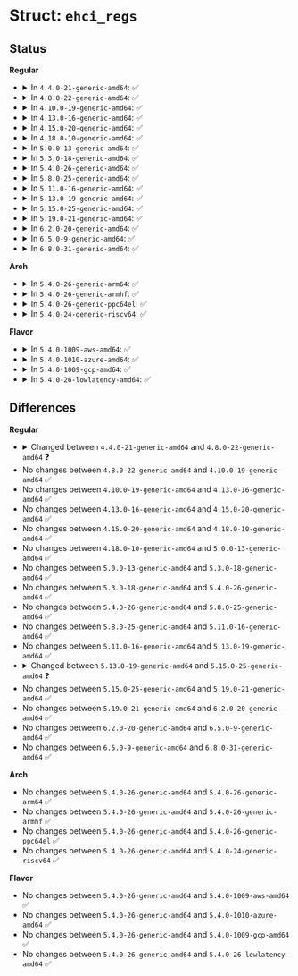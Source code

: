 # Struct: <code>ehci_regs</code>

## Status
<b>Regular</b>
<ul>
<li>
<details>
<summary>In <code>4.4.0-21-generic-amd64</code>: ✅</summary>

```c
struct ehci_regs {
    u32 command;
    u32 status;
    u32 intr_enable;
    u32 frame_index;
    u32 segment;
    u32 frame_list;
    u32 async_next;
    u32[2] reserved1;
    u32 txfill_tuning;
    u32[6] reserved2;
    u32 configured_flag;
    u32[0] port_status;
    u32[9] reserved3;
    u32 usbmode;
    u32[6] reserved4;
    u32[1] hostpc;
    u32[16] reserved5;
    u32 usbmode_ex;
}
```
</details>
</li>
<li>
<details>
<summary>In <code>4.8.0-22-generic-amd64</code>: ✅</summary>

```c
struct ehci_regs {
    u32 command;
    u32 status;
    u32 intr_enable;
    u32 frame_index;
    u32 segment;
    u32 frame_list;
    u32 async_next;
    u32[2] reserved1;
    u32 txfill_tuning;
    u32[6] reserved2;
    u32 configured_flag;
    u32[0] port_status;
    u32[9] reserved3;
    u32 usbmode;
    u32[6] reserved4;
    u32[0] hostpc;
    u32[17] reserved5;
    u32 usbmode_ex;
}
```
</details>
</li>
<li>
<details>
<summary>In <code>4.10.0-19-generic-amd64</code>: ✅</summary>

```c
struct ehci_regs {
    u32 command;
    u32 status;
    u32 intr_enable;
    u32 frame_index;
    u32 segment;
    u32 frame_list;
    u32 async_next;
    u32[2] reserved1;
    u32 txfill_tuning;
    u32[6] reserved2;
    u32 configured_flag;
    u32[0] port_status;
    u32[9] reserved3;
    u32 usbmode;
    u32[6] reserved4;
    u32[0] hostpc;
    u32[17] reserved5;
    u32 usbmode_ex;
}
```
</details>
</li>
<li>
<details>
<summary>In <code>4.13.0-16-generic-amd64</code>: ✅</summary>

```c
struct ehci_regs {
    u32 command;
    u32 status;
    u32 intr_enable;
    u32 frame_index;
    u32 segment;
    u32 frame_list;
    u32 async_next;
    u32[2] reserved1;
    u32 txfill_tuning;
    u32[6] reserved2;
    u32 configured_flag;
    u32[0] port_status;
    u32[9] reserved3;
    u32 usbmode;
    u32[6] reserved4;
    u32[0] hostpc;
    u32[17] reserved5;
    u32 usbmode_ex;
}
```
</details>
</li>
<li>
<details>
<summary>In <code>4.15.0-20-generic-amd64</code>: ✅</summary>

```c
struct ehci_regs {
    u32 command;
    u32 status;
    u32 intr_enable;
    u32 frame_index;
    u32 segment;
    u32 frame_list;
    u32 async_next;
    u32[2] reserved1;
    u32 txfill_tuning;
    u32[6] reserved2;
    u32 configured_flag;
    u32[0] port_status;
    u32[9] reserved3;
    u32 usbmode;
    u32[6] reserved4;
    u32[0] hostpc;
    u32[17] reserved5;
    u32 usbmode_ex;
}
```
</details>
</li>
<li>
<details>
<summary>In <code>4.18.0-10-generic-amd64</code>: ✅</summary>

```c
struct ehci_regs {
    u32 command;
    u32 status;
    u32 intr_enable;
    u32 frame_index;
    u32 segment;
    u32 frame_list;
    u32 async_next;
    u32[2] reserved1;
    u32 txfill_tuning;
    u32[6] reserved2;
    u32 configured_flag;
    u32[0] port_status;
    u32[9] reserved3;
    u32 usbmode;
    u32[6] reserved4;
    u32[0] hostpc;
    u32[17] reserved5;
    u32 usbmode_ex;
}
```
</details>
</li>
<li>
<details>
<summary>In <code>5.0.0-13-generic-amd64</code>: ✅</summary>

```c
struct ehci_regs {
    u32 command;
    u32 status;
    u32 intr_enable;
    u32 frame_index;
    u32 segment;
    u32 frame_list;
    u32 async_next;
    u32[2] reserved1;
    u32 txfill_tuning;
    u32[6] reserved2;
    u32 configured_flag;
    u32[0] port_status;
    u32[9] reserved3;
    u32 usbmode;
    u32[6] reserved4;
    u32[0] hostpc;
    u32[17] reserved5;
    u32 usbmode_ex;
}
```
</details>
</li>
<li>
<details>
<summary>In <code>5.3.0-18-generic-amd64</code>: ✅</summary>

```c
struct ehci_regs {
    u32 command;
    u32 status;
    u32 intr_enable;
    u32 frame_index;
    u32 segment;
    u32 frame_list;
    u32 async_next;
    u32[2] reserved1;
    u32 txfill_tuning;
    u32[6] reserved2;
    u32 configured_flag;
    u32[0] port_status;
    u32[9] reserved3;
    u32 usbmode;
    u32[6] reserved4;
    u32[0] hostpc;
    u32[17] reserved5;
    u32 usbmode_ex;
}
```
</details>
</li>
<li>
<details>
<summary>In <code>5.4.0-26-generic-amd64</code>: ✅</summary>

```c
struct ehci_regs {
    u32 command;
    u32 status;
    u32 intr_enable;
    u32 frame_index;
    u32 segment;
    u32 frame_list;
    u32 async_next;
    u32[2] reserved1;
    u32 txfill_tuning;
    u32[6] reserved2;
    u32 configured_flag;
    u32[0] port_status;
    u32[9] reserved3;
    u32 usbmode;
    u32[6] reserved4;
    u32[0] hostpc;
    u32[17] reserved5;
    u32 usbmode_ex;
}
```
</details>
</li>
<li>
<details>
<summary>In <code>5.8.0-25-generic-amd64</code>: ✅</summary>

```c
struct ehci_regs {
    u32 command;
    u32 status;
    u32 intr_enable;
    u32 frame_index;
    u32 segment;
    u32 frame_list;
    u32 async_next;
    u32[2] reserved1;
    u32 txfill_tuning;
    u32[6] reserved2;
    u32 configured_flag;
    u32[0] port_status;
    u32[9] reserved3;
    u32 usbmode;
    u32[6] reserved4;
    u32[0] hostpc;
    u32[17] reserved5;
    u32 usbmode_ex;
}
```
</details>
</li>
<li>
<details>
<summary>In <code>5.11.0-16-generic-amd64</code>: ✅</summary>

```c
struct ehci_regs {
    u32 command;
    u32 status;
    u32 intr_enable;
    u32 frame_index;
    u32 segment;
    u32 frame_list;
    u32 async_next;
    u32[2] reserved1;
    u32 txfill_tuning;
    u32[6] reserved2;
    u32 configured_flag;
    u32[0] port_status;
    u32[9] reserved3;
    u32 usbmode;
    u32[6] reserved4;
    u32[0] hostpc;
    u32[17] reserved5;
    u32 usbmode_ex;
}
```
</details>
</li>
<li>
<details>
<summary>In <code>5.13.0-19-generic-amd64</code>: ✅</summary>

```c
struct ehci_regs {
    u32 command;
    u32 status;
    u32 intr_enable;
    u32 frame_index;
    u32 segment;
    u32 frame_list;
    u32 async_next;
    u32[2] reserved1;
    u32 txfill_tuning;
    u32[6] reserved2;
    u32 configured_flag;
    u32[0] port_status;
    u32[9] reserved3;
    u32 usbmode;
    u32[6] reserved4;
    u32[0] hostpc;
    u32[17] reserved5;
    u32 usbmode_ex;
}
```
</details>
</li>
<li>
<details>
<summary>In <code>5.15.0-25-generic-amd64</code>: ✅</summary>

```c
struct ehci_regs {
    u32 command;
    u32 status;
    u32 intr_enable;
    u32 frame_index;
    u32 segment;
    u32 frame_list;
    u32 async_next;
    u32[2] reserved1;
    u32 txfill_tuning;
    u32[6] reserved2;
    u32 configured_flag;
    u32[15] port_status;
    u32[9] reserved3;
    u32 usbmode;
    u32 reserved4;
    u32[15] hostpc;
    u32[4] brcm_insnreg;
    u32[2] reserved5;
    u32 usbmode_ex;
}
```
</details>
</li>
<li>
<details>
<summary>In <code>5.19.0-21-generic-amd64</code>: ✅</summary>

```c
struct ehci_regs {
    u32 command;
    u32 status;
    u32 intr_enable;
    u32 frame_index;
    u32 segment;
    u32 frame_list;
    u32 async_next;
    u32[2] reserved1;
    u32 txfill_tuning;
    u32[6] reserved2;
    u32 configured_flag;
    u32[15] port_status;
    u32[9] reserved3;
    u32 usbmode;
    u32 reserved4;
    u32[15] hostpc;
    u32[4] brcm_insnreg;
    u32[2] reserved5;
    u32 usbmode_ex;
}
```
</details>
</li>
<li>
<details>
<summary>In <code>6.2.0-20-generic-amd64</code>: ✅</summary>

```c
struct ehci_regs {
    u32 command;
    u32 status;
    u32 intr_enable;
    u32 frame_index;
    u32 segment;
    u32 frame_list;
    u32 async_next;
    u32[2] reserved1;
    u32 txfill_tuning;
    u32[6] reserved2;
    u32 configured_flag;
    u32[15] port_status;
    u32[9] reserved3;
    u32 usbmode;
    u32 reserved4;
    u32[15] hostpc;
    u32[4] brcm_insnreg;
    u32[2] reserved5;
    u32 usbmode_ex;
}
```
</details>
</li>
<li>
<details>
<summary>In <code>6.5.0-9-generic-amd64</code>: ✅</summary>

```c
struct ehci_regs {
    u32 command;
    u32 status;
    u32 intr_enable;
    u32 frame_index;
    u32 segment;
    u32 frame_list;
    u32 async_next;
    u32[2] reserved1;
    u32 txfill_tuning;
    u32[6] reserved2;
    u32 configured_flag;
    u32[15] port_status;
    u32[9] reserved3;
    u32 usbmode;
    u32 reserved4;
    u32[15] hostpc;
    u32[4] brcm_insnreg;
    u32[2] reserved5;
    u32 usbmode_ex;
}
```
</details>
</li>
<li>
<details>
<summary>In <code>6.8.0-31-generic-amd64</code>: ✅</summary>

```c
struct ehci_regs {
    u32 command;
    u32 status;
    u32 intr_enable;
    u32 frame_index;
    u32 segment;
    u32 frame_list;
    u32 async_next;
    u32[2] reserved1;
    u32 txfill_tuning;
    u32[6] reserved2;
    u32 configured_flag;
    u32[15] port_status;
    u32[9] reserved3;
    u32 usbmode;
    u32 reserved4;
    u32[15] hostpc;
    u32[4] brcm_insnreg;
    u32[2] reserved5;
    u32 usbmode_ex;
}
```
</details>
</li>
</ul>
<b>Arch</b>
<ul>
<li>
<details>
<summary>In <code>5.4.0-26-generic-arm64</code>: ✅</summary>

```c
struct ehci_regs {
    u32 command;
    u32 status;
    u32 intr_enable;
    u32 frame_index;
    u32 segment;
    u32 frame_list;
    u32 async_next;
    u32[2] reserved1;
    u32 txfill_tuning;
    u32[6] reserved2;
    u32 configured_flag;
    u32[0] port_status;
    u32[9] reserved3;
    u32 usbmode;
    u32[6] reserved4;
    u32[0] hostpc;
    u32[17] reserved5;
    u32 usbmode_ex;
}
```
</details>
</li>
<li>
<details>
<summary>In <code>5.4.0-26-generic-armhf</code>: ✅</summary>

```c
struct ehci_regs {
    u32 command;
    u32 status;
    u32 intr_enable;
    u32 frame_index;
    u32 segment;
    u32 frame_list;
    u32 async_next;
    u32[2] reserved1;
    u32 txfill_tuning;
    u32[6] reserved2;
    u32 configured_flag;
    u32[0] port_status;
    u32[9] reserved3;
    u32 usbmode;
    u32[6] reserved4;
    u32[0] hostpc;
    u32[17] reserved5;
    u32 usbmode_ex;
}
```
</details>
</li>
<li>
<details>
<summary>In <code>5.4.0-26-generic-ppc64el</code>: ✅</summary>

```c
struct ehci_regs {
    u32 command;
    u32 status;
    u32 intr_enable;
    u32 frame_index;
    u32 segment;
    u32 frame_list;
    u32 async_next;
    u32[2] reserved1;
    u32 txfill_tuning;
    u32[6] reserved2;
    u32 configured_flag;
    u32[0] port_status;
    u32[9] reserved3;
    u32 usbmode;
    u32[6] reserved4;
    u32[0] hostpc;
    u32[17] reserved5;
    u32 usbmode_ex;
}
```
</details>
</li>
<li>
<details>
<summary>In <code>5.4.0-24-generic-riscv64</code>: ✅</summary>

```c
struct ehci_regs {
    u32 command;
    u32 status;
    u32 intr_enable;
    u32 frame_index;
    u32 segment;
    u32 frame_list;
    u32 async_next;
    u32[2] reserved1;
    u32 txfill_tuning;
    u32[6] reserved2;
    u32 configured_flag;
    u32[0] port_status;
    u32[9] reserved3;
    u32 usbmode;
    u32[6] reserved4;
    u32[0] hostpc;
    u32[17] reserved5;
    u32 usbmode_ex;
}
```
</details>
</li>
</ul>
<b>Flavor</b>
<ul>
<li>
<details>
<summary>In <code>5.4.0-1009-aws-amd64</code>: ✅</summary>

```c
struct ehci_regs {
    u32 command;
    u32 status;
    u32 intr_enable;
    u32 frame_index;
    u32 segment;
    u32 frame_list;
    u32 async_next;
    u32[2] reserved1;
    u32 txfill_tuning;
    u32[6] reserved2;
    u32 configured_flag;
    u32[0] port_status;
    u32[9] reserved3;
    u32 usbmode;
    u32[6] reserved4;
    u32[0] hostpc;
    u32[17] reserved5;
    u32 usbmode_ex;
}
```
</details>
</li>
<li>
<details>
<summary>In <code>5.4.0-1010-azure-amd64</code>: ✅</summary>

```c
struct ehci_regs {
    u32 command;
    u32 status;
    u32 intr_enable;
    u32 frame_index;
    u32 segment;
    u32 frame_list;
    u32 async_next;
    u32[2] reserved1;
    u32 txfill_tuning;
    u32[6] reserved2;
    u32 configured_flag;
    u32[0] port_status;
    u32[9] reserved3;
    u32 usbmode;
    u32[6] reserved4;
    u32[0] hostpc;
    u32[17] reserved5;
    u32 usbmode_ex;
}
```
</details>
</li>
<li>
<details>
<summary>In <code>5.4.0-1009-gcp-amd64</code>: ✅</summary>

```c
struct ehci_regs {
    u32 command;
    u32 status;
    u32 intr_enable;
    u32 frame_index;
    u32 segment;
    u32 frame_list;
    u32 async_next;
    u32[2] reserved1;
    u32 txfill_tuning;
    u32[6] reserved2;
    u32 configured_flag;
    u32[0] port_status;
    u32[9] reserved3;
    u32 usbmode;
    u32[6] reserved4;
    u32[0] hostpc;
    u32[17] reserved5;
    u32 usbmode_ex;
}
```
</details>
</li>
<li>
<details>
<summary>In <code>5.4.0-26-lowlatency-amd64</code>: ✅</summary>

```c
struct ehci_regs {
    u32 command;
    u32 status;
    u32 intr_enable;
    u32 frame_index;
    u32 segment;
    u32 frame_list;
    u32 async_next;
    u32[2] reserved1;
    u32 txfill_tuning;
    u32[6] reserved2;
    u32 configured_flag;
    u32[0] port_status;
    u32[9] reserved3;
    u32 usbmode;
    u32[6] reserved4;
    u32[0] hostpc;
    u32[17] reserved5;
    u32 usbmode_ex;
}
```
</details>
</li>
</ul>

## Differences
<b>Regular</b>
<ul>
<li>
<details>
<summary>Changed between <code>4.4.0-21-generic-amd64</code> and <code>4.8.0-22-generic-amd64</code> ❓</summary>
<ul>
<li>
<b>Field type changed. </b>
<code>u32[1] hostpc</code> ➡️ <code>u32[0] hostpc</code>
</li>
<li>
<b>Field type changed. </b>
<code>u32[16] reserved5</code> ➡️ <code>u32[17] reserved5</code>
</li>
</ul>
</details>
</li>
<li>
No changes between <code>4.8.0-22-generic-amd64</code> and <code>4.10.0-19-generic-amd64</code> ✅
</li>
<li>
No changes between <code>4.10.0-19-generic-amd64</code> and <code>4.13.0-16-generic-amd64</code> ✅
</li>
<li>
No changes between <code>4.13.0-16-generic-amd64</code> and <code>4.15.0-20-generic-amd64</code> ✅
</li>
<li>
No changes between <code>4.15.0-20-generic-amd64</code> and <code>4.18.0-10-generic-amd64</code> ✅
</li>
<li>
No changes between <code>4.18.0-10-generic-amd64</code> and <code>5.0.0-13-generic-amd64</code> ✅
</li>
<li>
No changes between <code>5.0.0-13-generic-amd64</code> and <code>5.3.0-18-generic-amd64</code> ✅
</li>
<li>
No changes between <code>5.3.0-18-generic-amd64</code> and <code>5.4.0-26-generic-amd64</code> ✅
</li>
<li>
No changes between <code>5.4.0-26-generic-amd64</code> and <code>5.8.0-25-generic-amd64</code> ✅
</li>
<li>
No changes between <code>5.8.0-25-generic-amd64</code> and <code>5.11.0-16-generic-amd64</code> ✅
</li>
<li>
No changes between <code>5.11.0-16-generic-amd64</code> and <code>5.13.0-19-generic-amd64</code> ✅
</li>
<li>
<details>
<summary>Changed between <code>5.13.0-19-generic-amd64</code> and <code>5.15.0-25-generic-amd64</code> ❓</summary>
<ul>
<li>
<b>Field added. </b>
<code>u32[4] brcm_insnreg</code>
</li>
<li>
<b>Field type changed. </b>
<code>u32[0] port_status</code> ➡️ <code>u32[15] port_status</code>
</li>
<li>
<b>Field type changed. </b>
<code>u32[6] reserved4</code> ➡️ <code>u32 reserved4</code>
</li>
<li>
<b>Field type changed. </b>
<code>u32[0] hostpc</code> ➡️ <code>u32[15] hostpc</code>
</li>
<li>
<b>Field type changed. </b>
<code>u32[17] reserved5</code> ➡️ <code>u32[2] reserved5</code>
</li>
</ul>
</details>
</li>
<li>
No changes between <code>5.15.0-25-generic-amd64</code> and <code>5.19.0-21-generic-amd64</code> ✅
</li>
<li>
No changes between <code>5.19.0-21-generic-amd64</code> and <code>6.2.0-20-generic-amd64</code> ✅
</li>
<li>
No changes between <code>6.2.0-20-generic-amd64</code> and <code>6.5.0-9-generic-amd64</code> ✅
</li>
<li>
No changes between <code>6.5.0-9-generic-amd64</code> and <code>6.8.0-31-generic-amd64</code> ✅
</li>
</ul>
<b>Arch</b>
<ul>
<li>
No changes between <code>5.4.0-26-generic-amd64</code> and <code>5.4.0-26-generic-arm64</code> ✅
</li>
<li>
No changes between <code>5.4.0-26-generic-amd64</code> and <code>5.4.0-26-generic-armhf</code> ✅
</li>
<li>
No changes between <code>5.4.0-26-generic-amd64</code> and <code>5.4.0-26-generic-ppc64el</code> ✅
</li>
<li>
No changes between <code>5.4.0-26-generic-amd64</code> and <code>5.4.0-24-generic-riscv64</code> ✅
</li>
</ul>
<b>Flavor</b>
<ul>
<li>
No changes between <code>5.4.0-26-generic-amd64</code> and <code>5.4.0-1009-aws-amd64</code> ✅
</li>
<li>
No changes between <code>5.4.0-26-generic-amd64</code> and <code>5.4.0-1010-azure-amd64</code> ✅
</li>
<li>
No changes between <code>5.4.0-26-generic-amd64</code> and <code>5.4.0-1009-gcp-amd64</code> ✅
</li>
<li>
No changes between <code>5.4.0-26-generic-amd64</code> and <code>5.4.0-26-lowlatency-amd64</code> ✅
</li>
</ul>
